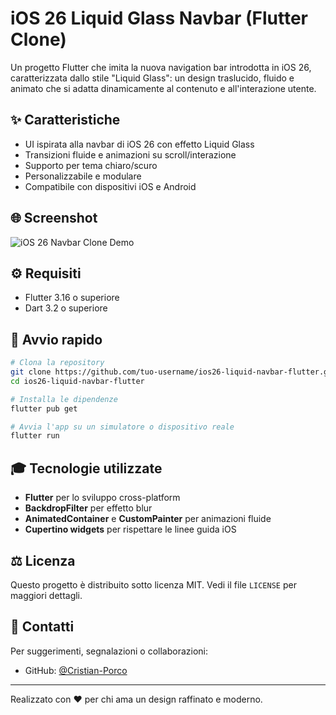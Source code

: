 # iOS 26 Liquid Glass Navbar (Flutter Clone)

Un progetto Flutter che imita la nuova navigation bar introdotta in iOS 26, caratterizzata dallo stile "Liquid Glass": un design traslucido, fluido e animato che si adatta dinamicamente al contenuto e all'interazione utente.

## ✨ Caratteristiche

- UI ispirata alla navbar di iOS 26 con effetto Liquid Glass
- Transizioni fluide e animazioni su scroll/interazione
- Supporto per tema chiaro/scuro
- Personalizzabile e modulare
- Compatibile con dispositivi iOS e Android

## 🌐 Screenshot

![iOS 26 Navbar Clone Demo](preview.png) <!-- Sostituisci con un'immagine reale del progetto -->

## ⚙️ Requisiti

- Flutter 3.16 o superiore
- Dart 3.2 o superiore

## 🚀 Avvio rapido

```bash
# Clona la repository
git clone https://github.com/tuo-username/ios26-liquid-navbar-flutter.git
cd ios26-liquid-navbar-flutter

# Installa le dipendenze
flutter pub get

# Avvia l'app su un simulatore o dispositivo reale
flutter run
```

## 🎓 Tecnologie utilizzate

- **Flutter** per lo sviluppo cross-platform
- **BackdropFilter** per effetto blur
- **AnimatedContainer** e **CustomPainter** per animazioni fluide
- **Cupertino widgets** per rispettare le linee guida iOS

## ⚖️ Licenza

Questo progetto è distribuito sotto licenza MIT. Vedi il file `LICENSE` per maggiori dettagli.

## 🙋‍ Contatti

Per suggerimenti, segnalazioni o collaborazioni:

- GitHub: [@Cristian-Porco](https://github.com/Cristian-Porco)

---

Realizzato con ❤️ per chi ama un design raffinato e moderno.
